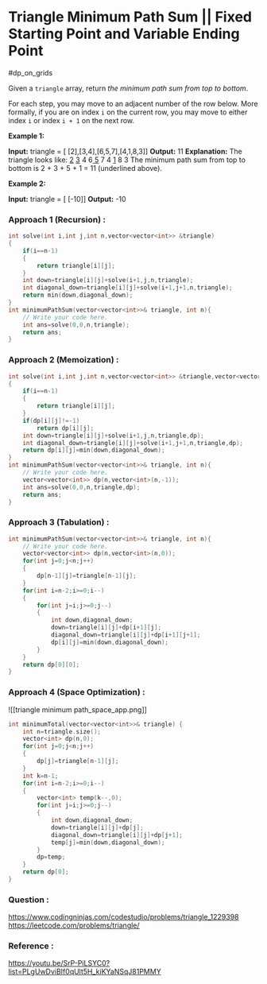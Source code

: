 # Triangle Minimum Path Sum || Fixed Starting  Point and Variable Ending Point
#dp_on_grids

Given a `triangle` array, return _the minimum path sum from top to bottom_.

For each step, you may move to an adjacent number of the row below. More formally, if you are on index `i` on the current row, you may move to either index `i` or index `i + 1` on the next row.

**Example 1:**

**Input:** triangle = [ [2],[3,4],[6,5,7],[4,1,8,3]]
**Output:** 11
**Explanation:** The triangle looks like:
   <u>2</u>
  <u>3</u> 4
 6<u> 5</u> 7
4 <u>1</u> 8 3
The minimum path sum from top to bottom is 2 + 3 + 5 + 1 = 11 (underlined above).

**Example 2:**

**Input:** triangle = [ [-10]]
**Output:** -10


### Approach 1 (Recursion) :
```cpp
int solve(int i,int j,int n,vector<vector<int>> &triangle)
{
    if(i==n-1)
    {
        return triangle[i][j];
    }
    int down=triangle[i][j]+solve(i+1,j,n,triangle);
    int diagonal_down=triangle[i][j]+solve(i+1,j+1,n,triangle);
    return min(down,diagonal_down);
}
int minimumPathSum(vector<vector<int>>& triangle, int n){
	// Write your code here.
    int ans=solve(0,0,n,triangle);
    return ans;
}
```


### Approach 2 (Memoization) :

```cpp
int solve(int i,int j,int n,vector<vector<int>> &triangle,vector<vector<int>> &dp)
{
    if(i==n-1)
    {
        return triangle[i][j];
    }
    if(dp[i][j]!=-1)
        return dp[i][j];
    int down=triangle[i][j]+solve(i+1,j,n,triangle,dp);
    int diagonal_down=triangle[i][j]+solve(i+1,j+1,n,triangle,dp);
    return dp[i][j]=min(down,diagonal_down);
}
int minimumPathSum(vector<vector<int>>& triangle, int n){
	// Write your code here.
    vector<vector<int>> dp(n,vector<int>(n,-1));
    int ans=solve(0,0,n,triangle,dp);
    return ans;
}
```


### Approach 3 (Tabulation) :
```cpp
int minimumPathSum(vector<vector<int>>& triangle, int n){
	// Write your code here.
    vector<vector<int>> dp(n,vector<int>(n,0));
    for(int j=0;j<n;j++)
    {
        dp[n-1][j]=triangle[n-1][j];
    }
    for(int i=n-2;i>=0;i--)
    {
        for(int j=i;j>=0;j--)
        {
            int down,diagonal_down;
            down=triangle[i][j]+dp[i+1][j];
            diagonal_down=triangle[i][j]+dp[i+1][j+1];
            dp[i][j]=min(down,diagonal_down);
        }
    }
    return dp[0][0];
}
```


### Approach 4 (Space Optimization) :

![[triangle minimum path_space_app.png]]

```cpp
int minimumTotal(vector<vector<int>>& triangle) {
	int n=triangle.size();
	vector<int> dp(n,0);
	for(int j=0;j<n;j++)
	{
		dp[j]=triangle[n-1][j];
	}
	int k=n-1;
	for(int i=n-2;i>=0;i--)
	{
		vector<int> temp(k--,0);
		for(int j=i;j>=0;j--)
		{
			int down,diagonal_down;
			down=triangle[i][j]+dp[j];
			diagonal_down=triangle[i][j]+dp[j+1];
			temp[j]=min(down,diagonal_down);
		}
		dp=temp;
	}
	return dp[0];
}
```



### Question :
https://www.codingninjas.com/codestudio/problems/triangle_1229398
https://leetcode.com/problems/triangle/

### Reference :
https://youtu.be/SrP-PiLSYC0?list=PLgUwDviBIf0qUlt5H_kiKYaNSqJ81PMMY